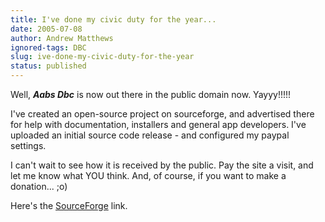 ```yaml
---
title: I've done my civic duty for the year...
date: 2005-07-08
author: Andrew Matthews
ignored-tags: DBC
slug: ive-done-my-civic-duty-for-the-year
status: published
---
```


Well, ***Aabs Dbc*** is now out there in the public domain now. Yayyy!!!!!

I've created an open-source project on sourceforge, and advertised there for help with documentation, installers and general app developers. I've uploaded an initial source code release - and configured my paypal settings.

I can't wait to see how it is received by the public. Pay the site a visit, and let me know what YOU think. And, of course, if you want to make a donation... ;o)

Here's the [SourceForge](http://sourceforge.net/projects/aabsdbc/) link.
